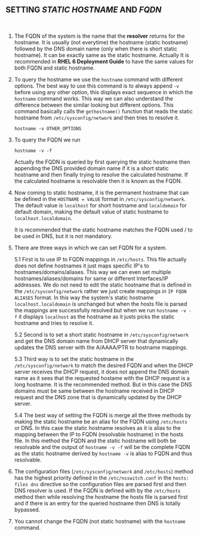 ## SETTING *STATIC HOSTNAME* AND *FQDN*

<br>

1. The FQDN of the system is the name that the **resolver** returns for the hostname. It is usually (not everytime) the hostname (static hostname) followed by the DNS domain name  (only when there is short static hostname). It can be exactly same as the static hostname. Actually It is recommended in **RHEL 6 Deployment Guide** to have the same values for both FQDN and static hostname.

2. To query the hostname we use the `hostname` command with different options. The best way to use this command is to always append `-v` before using any other option, this displays exact sequence in which the `hostname` command works. This way we can also understand the difference between the similar looking but different options. This command basically calls the `gethostname()` function that reads the static hostname from `/etc/sysconfig/network` and then tries to resolve it.

	
	`hostname -v OTHER_OPTIONS`


3. To query the FQDN we run 
 
	`hostname -v -f`

	
	Actually the FQDN is queried by first querying the static hostname then appending the DNS provided domain name if it is a short static hostname and then finally trying to resolve the calculated hostname. If the calculated hostname is resolvable then it is known as the FQDN. 


4. Now coming to static hostname, it is the permanent hostname that can be defined in the `HOSTNAME = VALUE` format in   `/etc/sysconfig/network`. The default value is `localhost` for short hostname and `localdomain` for default domain, making the default value of static hostname to `localhost.localdomain`.

	It is recommended that the static hostname matches the FQDN used / to be used in DNS, but it is not mandatory.


5. There are three ways in which we can set FQDN for a system. 

	5.1 First is to use IP to FQDN mappings in `/etc/hosts`. This file actually does not define hostnames it just maps specific IP's to hostnames/domains/aliases. This way we can even set multiple hostnames/aliases/domains for same or different 	 Interfaces/IP addresses. We do not need to edit the static hostname that is defined in the `/etc/sysconfig/network` rather we just create mappings in `IP FQDN ALIASES` format. In this way the system's static hostname `localhost.localdomain` is 	 unchanged but when the hosts file is parsed the mappings are successfully resolved but when we run `hostname -v -f` it displays `localhost` as the hostname as it justs picks the static hostname and tries to resolve it.

		
	5.2 Second is to set a short static hostname in `/etc/sysconfig/network` and get the DNS domain name from DHCP server that dynamically updates the DNS server with the A/AAAA/PTR to hostname mappings.

	5.3 Third way is to set the static hostname in the `/etc/sysconfig/network` to match the desired FQDN and when the DHCP server receives the DHCP request, it does not append the DNS domain name as it sees that the requested hostame with the DHCP request is 	a long hostname. It is the recommended method. But in this case the DNS domains must be same between the hostname received in DHCP request and the DNS zone that is dynamically updated by the DHCP server.
	
	5.4 The best way of setting the FQDN is merge all the three methods by making the static hostname be an alias for the FQDN using `/etc/hosts` or DNS. In this case the static hostname resolves as it is alias to the mapping between the IP to FQDN (resolvable hostname) in the hosts file. In this method the FQDN and the static hostname will both be resolvable and the output of `hostname -v -f` will be the complete  FQDN as the static hostname derived by `hostname -v` is alias to FQDN and thus 		 resolvable.


6. The configuration files (`/etc/sysconfig/network` and `/etc/hosts`) method has the highest priority defined in the `/etc/nsswitch.conf` in the `hosts: files dns` directive so the configuration files are parsed first and then DNS resolver is used. If the FQDN is defined with by the `/etc/hosts` method then while resolving the hostname the hosts file is parsed first and if there is an entry for the queried hostname then DNS is totally bypassed.


7. You cannot change the FQDN (not static hostname) with the `hostname` command.


